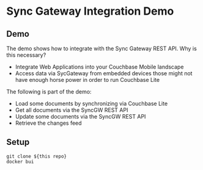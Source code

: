 # Sync Gateway Integration Demo

## Demo

The demo shows how to integrate with the Sync Gateway REST API. Why is this necessary?

* Integrate Web Applications into your Couchbase Mobile landscape
* Access data via SycGateway from embedded devices those might not have enough horse power in order to run Couchbase Lite

The following is part of the demo:

* Load some documents by synchronizing via Couchbase Lite
* Get all documents via the SyncGW REST API
* Update some documents via the SyncGW REST API
* Retrieve the changes feed

## Setup

```
git clone ${this repo}
docker bui
```
